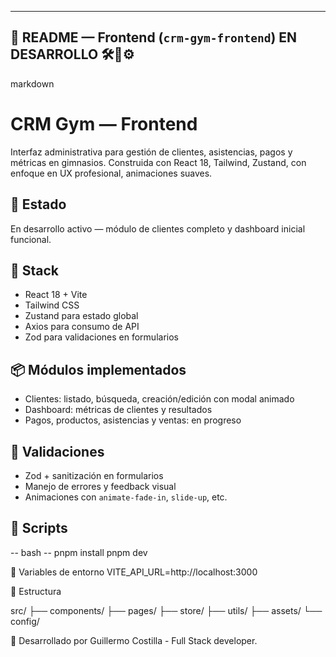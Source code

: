 
---

## 🎨 README — Frontend (`crm-gym-frontend`) EN DESARROLLO 🛠️🔧⚙️

markdown
# CRM Gym — Frontend

Interfaz administrativa para gestión de clientes, asistencias, pagos y métricas en gimnasios. Construida con React 18, Tailwind, Zustand, con enfoque en UX profesional, animaciones suaves.

## 🚧 Estado
En desarrollo activo — módulo de clientes completo y dashboard inicial funcional.

## 🧰 Stack
- React 18 + Vite
- Tailwind CSS
- Zustand para estado global
- Axios para consumo de API
- Zod para validaciones en formularios

## 📦 Módulos implementados
- Clientes: listado, búsqueda, creación/edición con modal animado
- Dashboard: métricas de clientes y resultados
- Pagos, productos, asistencias y ventas: en progreso

## 🧪 Validaciones
- Zod + sanitización en formularios
- Manejo de errores y feedback visual
- Animaciones con `animate-fade-in`, `slide-up`, etc.

## 🚀 Scripts
-- bash --
pnpm install
pnpm dev

🔐 Variables de entorno
VITE_API_URL=http://localhost:3000

📁 Estructura

src/
├── components/
├── pages/
├── store/
├── utils/
├── assets/
└── config/

🧠 Desarrollado por Guillermo Costilla - Full Stack developer.
